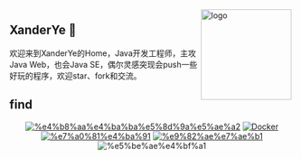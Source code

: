 <img src="https://github-readme-stats.vercel.app/api?username=xanderye&show_icons=true" alt="logo" height="160" align="right" style="margin: 5px; margin-bottom: 20px;" />

## XanderYe 👋

欢迎来到XanderYe的Home，Java开发工程师，主攻Java Web，也会Java SE，偶尔灵感突现会push一些好玩的程序，欢迎star、fork和交流。

## find

<p align="center">
<a href="https://xanderye.cn"><img alt="%e4%b8%aa%e4%ba%ba%e5%8d%9a%e5%ae%a2" src="https://img.shields.io/static/v1?label=%E4%B8%AA%E4%BA%BA%E5%8D%9A%E5%AE%A2&message=Coding&color=green"/></a>
<a href="https://hub.docker.com/u/xanderye"><img alt="Docker" src="https://img.shields.io/static/v1?label=Docker&message=DockerHub&color=099CEC&logo=docker"/></a>
<a href="https://gitee.com/XanderYe"><img alt="%e7%a0%81%e4%ba%91" src="https://img.shields.io/static/v1?label=%e7%a0%81%e4%ba%91&message=Gitee&color=orange&logo=gitee"/></a>
<a href="mailto:xanderye@foxmail.com"><img alt="%e9%82%ae%e7%ae%b1" src="https://img.shields.io/static/v1?label=%e9%82%ae%e7%ae%b1&message=xanderye@foxmail.com&color=BED393&logo=Minutemailer"/></a>
<img alt="%e5%be%ae%e4%bf%a1" src="https://img.shields.io/static/v1?label=%e5%be%ae%e4%bf%a1&message=Xander_Ye&color=7BB32E&logo=wechat"/>
</p>
